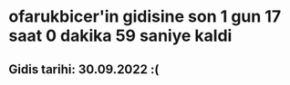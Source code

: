# ofarukbicer'in gidisine son 1 gun 17 saat 0 dakika 59 saniye kaldi

## Gidis tarihi: 30.09.2022 :(